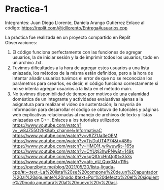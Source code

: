 # Practica-1
Integrantes: Juan Diego Llorente, Daniela Arango Gutiérrez
Enlace al código: https://replit.com/@jdllorento/Entrega#usuarios.cpp

La práctica fue realizada en un proyecto compartido en Replit
Observaciones:
1. El código funciona perfectamente con las funciones de agregar usuarios, la de iniciar sesión y la de imprimir todos los usuarios, todo en un archivo .txt.
2. Tuvimos dificultades a la hora de agregar estos usuarios a una lista enlazada, los métodos de la misma están definidos, pero a la hora de intentar añadir usuarios tuvimos el error de que no se reconocían los parámetros para crearlos, es decir, el código funciona correctamente si no se intenta agregar usuarios a la lista en el método main.
4. No tuvimos disponibilidad de tiempo por motivos de una calamidad doméstica de un integrante y actividades evaluativas ajenas a la asignatura para realizar el video de sustentación; la mayoría de información para desarrollar el código se obtuvo de tutoriales y páginas web explicativas relacionadas al manejo de archivos de texto y listas enlazadas en C++.
Enlaces a los tutoriales utilizados:
https://www.youtube.com/watch?v=_w8JZ55O29k&ab_channel=InformativaC
https://www.youtube.com/watch?v=v9ZZUa3eOEM
https://www.youtube.com/watch?v=TjsDuUT4P74&t=486s
https://www.youtube.com/watch?v=HMO1f_wKwuw&t=165s
https://www.youtube.com/watch?v=CYUzj3hwPNw&t=149s
https://www.youtube.com/watch?v=sgQIOrcHnQg&t=353s
https://www.youtube.com/watch?v=afc_nU_Qux0&t=115s
https://parzibyte.me/blog/2021/05/20/lista-ligada-cpp/#:~:text=La%20lista%20se%20compone%20de,un%20apuntador%20al%20siguiente%20nodo.&text=Por%20defecto%20el%20siguiente%20nodo,apuntará%20al%20nuevo%20y%20así.
